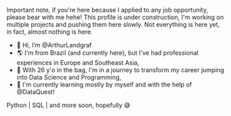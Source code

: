 Important note, if you're here because I applied to any job opportunity, please bear with me hehe! This profile is under construction, I'm working on multiple projects and pushing them here slowly. Not everything is here yet, in fact, almost nothing is here.

- 👋 Hi, I’m @ArthurLandgraf
- 🌎 I'm from Brazil (and currently here), but I've had professional experiences in Europe and Southeast Asia,
- 👀 With 26 y'o in the bag, I'm in a journey to transform my career jumping into Data Science and Programming,
- 🌱 I'm currently learning mostly by myself and with the help of @DataQuest!

Python | SQL | and more soon, hopefully 😅
